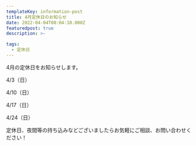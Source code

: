 ```yaml
---
templateKey: information-post
title: 4月定休日のお知らせ
date: 2022-04-04T00:04:10.000Z
featuredpost: true
description: >-

tags:
  - 定休日
---
```


4月の定休日をお知らせします。

4/3（日）

4/10（日）

4/17（日）

4/24（日）


定休日、夜間等の持ち込みなどございましたらお気軽にご相談、お問い合わせください！